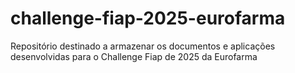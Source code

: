 # challenge-fiap-2025-eurofarma
Repositório destinado a armazenar os documentos e aplicações desenvolvidas para o Challenge Fiap de 2025 da Eurofarma
